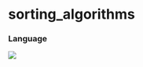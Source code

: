# sorting_algorithms
### Language
<div display="flex">
  <img src="https://img.shields.io/badge/c%20-%2300599C.svg?&style=for-the-badge&logo=c&logoColor=white">
  <br>
  <br>
  <div>
